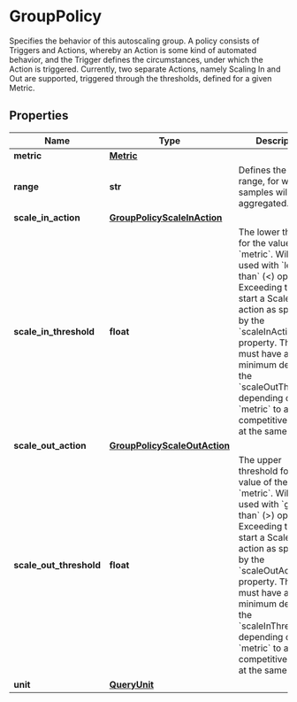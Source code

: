 # GroupPolicy

Specifies the behavior of this autoscaling group. A policy consists of Triggers and Actions, whereby an Action is some kind of automated behavior, and the Trigger defines the circumstances, under which the Action is triggered. Currently, two separate Actions, namely Scaling In and Out are supported, triggered through the thresholds, defined for a given Metric.
## Properties
| Name | Type | Description | Notes |
| ------------ | ------------- | ------------- | ------------- |
| **metric** | [**Metric**](Metric.md) |  |  |
| **range** | **str** | Defines the time range, for which the samples will be aggregated. | [optional] [default to '120s'] |
| **scale_in_action** | [**GroupPolicyScaleInAction**](GroupPolicyScaleInAction.md) |  |  |
| **scale_in_threshold** | **float** | The lower threshold for the value of the &#x60;metric&#x60;. Will be used with &#x60;less than&#x60; (&lt;) operator. Exceeding this will start a Scale-In action as specified by the &#x60;scaleInAction&#x60; property. The value must have a higher minimum delta to the &#x60;scaleOutThreshold&#x60; depending on the &#x60;metric&#x60; to avoid competitive actions at the same time. |  |
| **scale_out_action** | [**GroupPolicyScaleOutAction**](GroupPolicyScaleOutAction.md) |  |  |
| **scale_out_threshold** | **float** | The upper threshold for the value of the &#x60;metric&#x60;.  Will be used with &#x60;greater than&#x60; (&gt;) operator. Exceeding this will start a Scale-Out action as specified by the &#x60;scaleOutAction&#x60; property. The value must have a lower minimum delta to the &#x60;scaleInThreshold&#x60; depending on the &#x60;metric&#x60; to avoid competitive actions at the same time. |  |
| **unit** | [**QueryUnit**](QueryUnit.md) |  |  |


